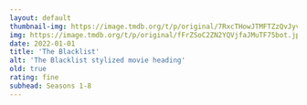 ```yaml
---
layout: default
thumbnail-img: https://image.tmdb.org/t/p/original/7RxcTHowJTMFTZzQvJyvrZYYEZ9.png
img: https://image.tmdb.org/t/p/original/fFrZSoC2ZN2YQVjfaJMuTF75bot.jpg
date: 2022-01-01
title: 'The Blacklist'
alt: 'The Blacklist stylized movie heading'
old: true
rating: fine
subhead: Seasons 1-8
---
```

